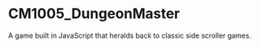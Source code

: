 # CM1005_DungeonMaster

A game built in JavaScript that heralds back to classic side scroller games.
